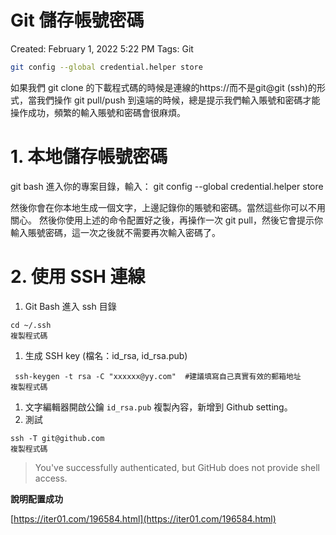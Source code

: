 # Git 儲存帳號密碼

Created: February 1, 2022 5:22 PM
Tags: Git

```bash
git config --global credential.helper store
```

如果我們 git clone 的下載程式碼的時候是連線的https://而不是git@git (ssh)的形式，當我們操作 git pull/push 到遠端的時候，總是提示我們輸入賬號和密碼才能操作成功，頻繁的輸入賬號和密碼會很麻煩。

# **1. 本地儲存帳號密碼**

git bash 進入你的專案目錄，輸入： git config --global credential.helper store

然後你會在你本地生成一個文字，上邊記錄你的賬號和密碼。當然這些你可以不用關心。 然後你使用上述的命令配置好之後，再操作一次 git pull，然後它會提示你輸入賬號密碼，這一次之後就不需要再次輸入密碼了。

# **2. 使用 SSH 連線**

1. Git Bash 進入 ssh 目錄

```
cd ~/.ssh
複製程式碼
```

1. 生成 SSH key (檔名：id_rsa, id_rsa.pub)

```
 ssh-keygen -t rsa -C "xxxxxx@yy.com"  #建議填寫自己真實有效的郵箱地址
複製程式碼
```

1. 文字編輯器開啟公鑰 `id_rsa.pub` 複製內容，新增到 Github setting。
2. 測試

```
ssh -T git@github.com
複製程式碼
```

> You've successfully authenticated, but GitHub does not provide shell access.
> 

**說明配置成功**

[https://iter01.com/196584.html](https://iter01.com/196584.html)